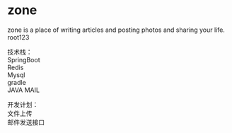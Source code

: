 # zone
zone is a place of writing articles and posting photos and sharing your life.
<br/>root123

技术栈：<br/>
SpringBoot<br/>
Redis<br/>
Mysql<br/>
gradle<br/>
JAVA MAIL

开发计划：<br/>
文件上传<br/>
邮件发送接口<br/>